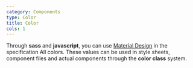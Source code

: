 ```yaml
---
category: Components
type: Color
title: Color
cols: 1
---
```


Through **sass** and **javascript**, you can use [Material Design](https://material.io/design/color/the-color-system.html#color-theme-creation) in the specification All colors. These values can be used in style sheets, component files and actual components through the **color class** system.